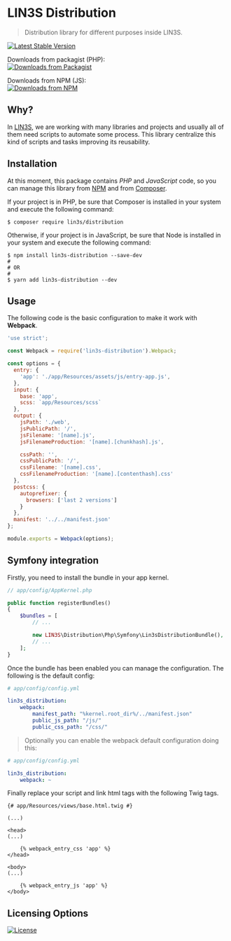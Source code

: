# LIN3S Distribution
> Distribution library for different purposes inside LIN3S.

[![Latest Stable Version](https://img.shields.io/github/release/lin3s/distribution.svg)](https://packagist.org/packages/lin3s/distribution)

Downloads from packagist (PHP):<br>
[![Downloads from Packagist](https://img.shields.io/packagist/dt/lin3s/distribution.svg)](https://packagist.org/packages/lin3s/lin3s-distribution)

Downloads from NPM (JS):<br>
[![Downloads from NPM](http://img.shields.io/npm/dt/lin3s-distribution.svg?style=flat)](https://www.npmjs.org/package/lin3s-distribution)


## Why?
In [LIN3S][1], we are working with many libraries and projects and usually all of them need scripts to
automate some process. This library centralize this kind of scripts and tasks improving its reusability.

## Installation
At this moment, this package contains *PHP* and *JavaScript* code, so you can manage this library from [NPM][3] and from [Composer][2].

If your project is in PHP, be sure that Composer is installed in your system and execute the following command:
```shell
$ composer require lin3s/distribution
```
Otherwise, if your project is in JavaScript, be sure that Node is installed in your system and execute the following command:
```shell
$ npm install lin3s-distribution --save-dev
#
# OR
#
$ yarn add lin3s-distribution --dev
```

## Usage
The following code is the basic configuration to make it work with **Webpack**.
```js
'use strict';

const Webpack = require('lin3s-distribution').Webpack;

const options = {
  entry: {
    'app': './app/Resources/assets/js/entry-app.js',
  },
  input: {
    base: 'app',
    scss: `app/Resources/scss`
  },
  output: {
    jsPath: './web',
    jsPublicPath: '/',
    jsFilename: '[name].js',
    jsFilenameProduction: '[name].[chunkhash].js',

    cssPath: '',
    cssPublicPath: '/',
    cssFilename: '[name].css',
    cssFilenameProduction: '[name].[contenthash].css'
  },
  postcss: {
    autoprefixer: {
      browsers: ['last 2 versions']
    }
  },
  manifest: '../../manifest.json'
};

module.exports = Webpack(options);
```

## Symfony integration
Firstly, you need to install the bundle in your app kernel.
```php
// app/config/AppKernel.php

public function registerBundles()
{
    $bundles = [
        // ...

        new LIN3S\Distribution\Php\Symfony\Lin3sDistributionBundle(),
        // ...
    ];
}
```

Once the bundle has been enabled you can manage the configuration. The following is the default config:
```yml
# app/config/config.yml

lin3s_distribution:
    webpack:
        manifest_path: "%kernel.root_dir%/../manifest.json"
        public_js_path: "/js/"
        public_css_path: "/css/"
```

> Optionally you can enable the webpack default configuration doing this:

```yml
# app/config/config.yml

lin3s_distribution:
    webpack: ~
```

Finally replace your script and link html tags with the following Twig tags.
```twig
{# app/Resources/views/base.html.twig #}

(...)

<head>
(...)

    {% webpack_entry_css 'app' %}
</head>

<body>
(...)

    {% webpack_entry_js 'app' %}
</body>

```

## Licensing Options
[![License](https://poser.pugx.org/lin3s/distribution/license.svg)](https://github.com/LIN3S/Distribution/blob/master/LICENSE)

[1]: http://lin3s.com
[2]: https://getcomposer.org/
[3]: https://www.npmjs.com/
